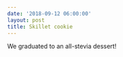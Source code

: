 ```yaml
---
date: '2018-09-12 06:00:00'
layout: post
title: Skillet cookie
---
```


We graduated to an all-stevia dessert!